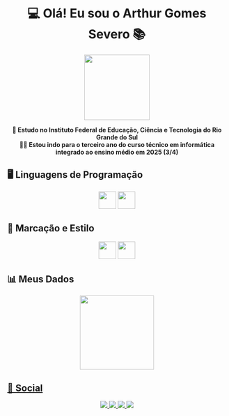 
 
<h1 align="center">💻 Olá! Eu sou o Arthur Gomes Severo 📚</h1>
<p align="center">
  <img src="https://ifrs.edu.br/wp-content/uploads/2022/08/Logo-IFRS-cores-sem-fundo-Horizontal.png" height="150px">
</p>

<p align="center">
  <strong>🏫 Estudo no Instituto Federal de Educação, Ciência e Tecnologia do Rio Grande do Sul</strong><br>
  <strong>👨‍💻 Estou indo para o terceiro ano do curso técnico em informática integrado ao ensino médio em 2025 (3/4)</strong><br>

## 🖥️ Linguagens de Programação
<div align="center">
  <img height="40em" src="https://cdn.jsdelivr.net/gh/devicons/devicon@latest/icons/python/python-original.svg" />
  <img height="40em" src="https://cdn.jsdelivr.net/gh/devicons/devicon@latest/icons/java/java-original.svg" />
</div>

## 🎨 Marcação e Estilo
<div align="center">
  <img height="40em" src="https://cdn.jsdelivr.net/gh/devicons/devicon@latest/icons/html5/html5-original-wordmark.svg"/>
  <img height="40em" src="https://cdn.jsdelivr.net/gh/devicons/devicon@latest/icons/css3/css3-original-wordmark.svg" />
</div>
          
                    
          
          
</p>


## 📊 Meus Dados
<p align="center">
  <a href = "https://beacons.ai/mercuriohg">
  <img height="170em" src = "https://github-readme-stats.vercel.app/api/top-langs/?username=mercuriohg&layout=compact&langs_count=16&theme=dracula">
</p>

## 📱 Social
<div>
  <p align="center">
  <a href = "https://www.instagram.com/arthursg14/"><img src = "https://img.shields.io/badge/Instagram-E4405F?style=for-the-badge&logo=instagram&logoColor=white">
  <a href = "https://br.pinterest.com/mercuriohg16/"><img src = "https://img.shields.io/badge/Pinterest-%23E60023.svg?&style=for-the-badge&logo=Pinterest&logoColor=white">
  <a href = "https://www.linkedin.com/in/arthur-gomes-629537345/"><img src = "https://img.shields.io/badge/LinkedIn-0077B5?style=for-the-badge&logo=linkedin&logoColor=white">
  <a href = "https://github.com/mercuriohg"><img src = "https://img.shields.io/badge/GitHub-100000?style=for-the-badge&logo=github&logoColor=white">
  </p>
</div>
